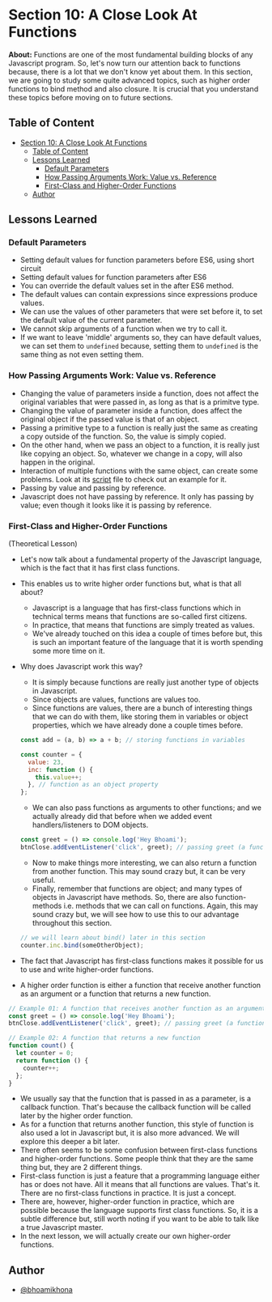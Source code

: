 # Section 10: A Close Look At Functions

**About:** Functions are one of the most fundamental building blocks of any Javascript program. So, let's now turn our attention back to functions because, there is a lot that we don't know yet about them. In this section, we are going to study some quite advanced topics, such as higher order functions to bind method and also closure. It is crucial that you understand these topics before moving on to future sections.

## Table of Content

- [Section 10: A Close Look At Functions](#section-10-a-close-look-at-functions)
  - [Table of Content](#table-of-content)
  - [Lessons Learned](#lessons-learned)
    - [Default Parameters](#default-parameters)
    - [How Passing Arguments Work: Value vs. Reference](#how-passing-arguments-work-value-vs-reference)
    - [First-Class and Higher-Order Functions](#first-class-and-higher-order-functions)
  - [Author](#author)

## Lessons Learned

### Default Parameters

- Setting default values for function parameters before ES6, using short circuit
- Setting default values for function parameters after ES6
- You can override the default values set in the after ES6 method.
- The default values can contain expressions since expressions produce values.
- We can use the values of other parameters that were set before it, to set the default value of the current parameter.
- We cannot skip arguments of a function when we try to call it.
- If we want to leave 'middle' arguments so, they can have default values, we can set them to `undefined` because, setting them to `undefined` is the same thing as not even setting them.

### How Passing Arguments Work: Value vs. Reference

- Changing the value of parameters inside a function, does not affect the original variables that were passed in, as long as that is a primitve type.
- Changing the value of parameter inside a function, does affect the original object if the passed value is that of an object.
- Passing a primitive type to a function is really just the same as creating a copy outside of the function. So, the value is simply copied.
- On the other hand, when we pass an object to a function, it is really just like copying an object. So, whatever we change in a copy, will also happen in the original.
- Interaction of multiple functions with the same object, can create some problems. Look at its [script](./script.js) file to check out an example for it.
- Passing by value and passing by reference.
- Javascript does not have passing by reference. It only has passing by value; even though it looks like it is passing by reference.

### First-Class and Higher-Order Functions

(Theoretical Lesson)

- Let's now talk about a fundamental property of the Javascript language, which is the fact that it has first class functions.
- This enables us to write higher order functions but, what is that all about?
  - Javascript is a language that has first-class functions which in technical terms means that functions are so-called first citizens.
  - In practice, that means that functions are simply treated as values.
  - We've already touched on this idea a couple of times before but, this is such an important feature of the language that it is worth spending some more time on it.
- Why does Javascript work this way?

  - It is simply because functions are really just another type of objects in Javascript.
  - Since objects are values, functions are values too.
  - Since functions are values, there are a bunch of interesting things that we can do with them, like storing them in variables or object properties, which we have already done a couple times before.

  ```javascript
  const add = (a, b) => a + b; // storing functions in variables

  const counter = {
    value: 23,
    inc: function () {
      this.value++;
    }, // function as an object property
  };
  ```

  - We can also pass functions as arguments to other functions; and we actually already did that before when we added event handlers/listeners to DOM objects.

  ```javascript
  const greet = () => console.log('Hey Bhoami');
  btnClose.addEventListener('click', greet); // passing greet (a function) as parameter to `addEventListener()` function.
  ```

  - Now to make things more interesting, we can also return a function from another function. This may sound crazy but, it can be very useful.
  - Finally, remember that functions are object; and many types of objects in Javascript have methods. So, there are also function-methods i.e. methods that we can call on functions. Again, this may sound crazy but, we will see how to use this to our advantage throughout this section.

  ```javascript
  // we will learn about bind() later in this section
  counter.inc.bind(someOtherObject);
  ```

- The fact that Javascript has first-class functions makes it possible for us to use and write higher-order functions.
- A higher order function is either a function that receive another function as an argument or a function that returns a new function.

```javascript
// Example 01: A function that receives another function as an argument
const greet = () => console.log('Hey Bhoami');
btnClose.addEventListener('click', greet); // passing greet (a function) as parameter to `addEventListener()` function.

// Example 02: A function that returns a new function
function count() {
  let counter = 0;
  return function () {
    counter++;
  };
}
```

- We usually say that the function that is passed in as a parameter, is a callback function. That's because the callback function will be called later by the higher order function.
- As for a function that returns another function, this style of function is also used a lot in Javascript but, it is also more advanced. We will explore this deeper a bit later.
- There often seems to be some confusion between first-class functions and higher-order functions. Some people think that they are the same thing but, they are 2 different things.
- First-class function is just a feature that a programming language either has or does not have. All it means that all functions are values. That's it. There are no first-class functions in practice. It is just a concept.
- There are, however, higher-order function in practice, which are possible because the language supports first class functions. So, it is a subtle difference but, still worth noting if you want to be able to talk like a true Javascript master.
- In the next lesson, we will actually create our own higher-order functions.

## Author

- [@bhoamikhona](https://github.com/bhoamikhona)
